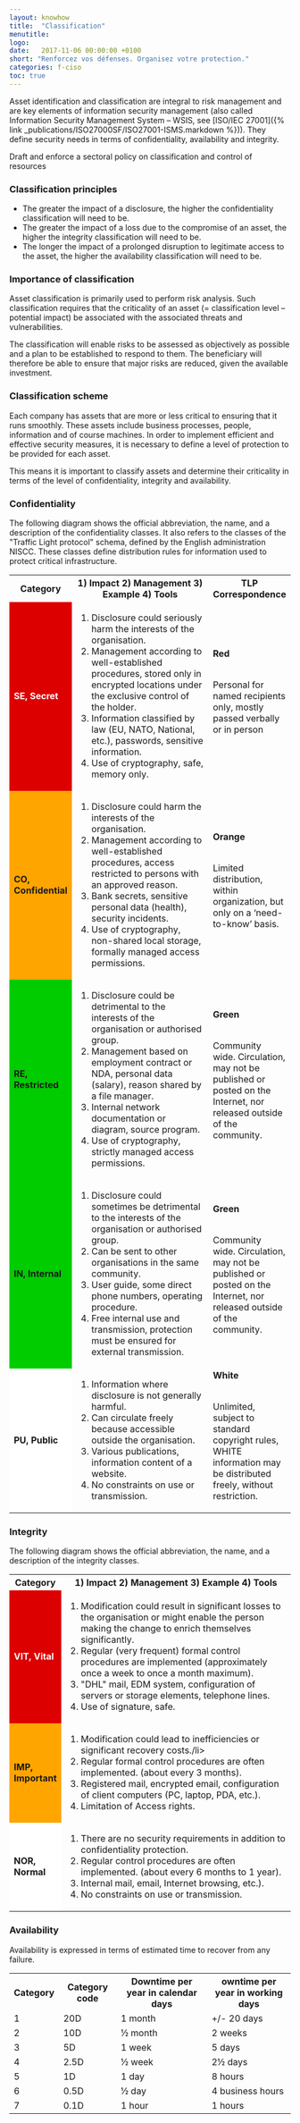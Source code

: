 ```yaml
---
layout: knowhow
title:  "Classification"
menutitle:  
logo:
date:   2017-11-06 00:00:00 +0100
short: "Renforcez vos défenses. Organisez votre protection."
categories: f-ciso
toc: true
---
```

Asset identification and classification are integral to risk management and are key elements of information security management (also called Information Security Management System – WSIS, see [ISO/IEC 27001]({% link _publications/ISO27000SF/ISO27001-ISMS.markdown %})). They define security needs in terms of confidentiality, availability and integrity.

Draft and enforce a sectoral policy on classification and control of resources

<h3 class="titre-page">Classification principles</h3>

* The greater the impact of a disclosure, the higher the confidentiality classification will need to be.
* The greater the impact of a loss due to the compromise of an asset, the higher the integrity classification will need to be.
* The longer the impact of a prolonged disruption to legitimate access to the asset, the higher the availability classification will need to be.

<h3 class="titre-page">Importance of classification</h3>
Asset classification is primarily used to perform risk analysis. Such classification requires that the criticality of an asset (= classification level – potential impact) be associated with the associated threats and vulnerabilities.

The classification will enable risks to be assessed as objectively as possible and a plan to be established to respond to them. The beneficiary will therefore be able to ensure that major risks are reduced, given the available investment.

<h3 class="titre-page">Classification scheme</h3>
Each company has assets that are more or less critical to ensuring that it runs smoothly. These assets include business processes, people, information and of course machines. In order to implement efficient and effective security measures, it is necessary to define a level of protection to be provided for each asset.

This means it is important to classify assets and determine their criticality in terms of the level of confidentiality, integrity and availability.

<h3 class="titre-page">Confidentiality</h3>
The following diagram shows the official abbreviation, the name, and a description of the confidentiality classes. It also refers to the classes of the "Traffic Light protocol" schema, defined by the English administration NISCC. These classes define distribution rules for information used to protect critical infrastructure.

<table class="classification">
<tr>
<th style="width: 15%;">Category</th>
<th>1) Impact 2) Management 3) Example 4) Tools</th>
<th style="width: 20%;">TLP Correspondence</th>
</tr>
<tr>
<td style="background-color:#DD0000; color:white; font-weight:bold;">SE, Secret</td>
<td>
<ol>
<li>Disclosure could seriously harm the interests of the organisation.</li>
<li>Management according to well-established procedures, stored only in encrypted locations under the exclusive control of the holder.</li>
<li>Information classified by law (EU, NATO, National, etc.), passwords, sensitive information.</li>
<li>Use of cryptography, safe, memory only.</li>
</ol>
</td>
<td>
<strong>Red</strong><br /><br />

Personal for named recipients only, mostly passed verbally or in person
</td>
</tr>
<tr>
<td style="background-color:orange; font-weight:bold;">
CO, Confidential
</td>
<td>
<ol>
<li>Disclosure could harm the interests of the organisation.</li>

<li>Management according to well-established procedures, access restricted to persons with an approved reason.</li>

<li>Bank secrets, sensitive personal data (health), security incidents.</li>

<li>Use of cryptography, non-shared local storage, formally managed access permissions.</li>
</ol>
</td>
<td>
<strong>Orange</strong><br /><br />

Limited distribution, within organization, but only on a ‘need-to-know’ basis.
</td>
</tr>
<tr>
<td style="background-color:#00CC00; font-weight:bold;">
RE, Restricted
</td>
<td>
<ol>
<li>Disclosure could be detrimental to the interests of the organisation or authorised group.</li>

<li>Management based on employment contract or NDA, personal data (salary), reason shared by a file manager.</li>

<li>Internal network documentation or diagram, source program.</li>

<li>Use of cryptography, strictly managed access permissions.</li>
</ol>
</td>
<td>
<strong>Green</strong><br /><br />

Community wide. Circulation, may not be published or posted on the Internet, nor released outside of the community.
</td>
</tr>
<tr>
<td style="background-color: #00CC00; font-weight:bold;">
IN, Internal
</td>
<td>
<ol>
<li>Disclosure could sometimes be detrimental to the interests of the organisation or authorised group.</li>

<li>Can be sent to other organisations in the same community.</li>

<li>User guide, some direct phone numbers, operating procedure.</li>

<li>Free internal use and transmission, protection must be ensured for external transmission. </li>
</ol>
</td>
<td>
<strong>Green</strong><br /><br />

Community wide. Circulation, may not be published or posted on the Internet, nor released outside of the community.
</td>
</tr>
<tr>
<td style="background-color: white; font-weight:bold;">
PU, Public
</td>
<td>
<ol>
<li>Information where disclosure is not generally harmful.</li>

<li>Can circulate freely because accessible outside the organisation.</li>

<li>Various publications, information content of a website.</li>

<li>No constraints on use or transmission.</li>
</ol>
</td>
<td>
<strong>White</strong><br /><br />

Unlimited, subject to standard copyright rules, WHITE information may be distributed freely, without restriction.
</td>
</tr>
</table>

<h3 class="titre-page">Integrity</h3>
The following diagram shows the official abbreviation, the name, and a description of the integrity classes.

<table class="classification">
<tr>
<th style="width: 15%;">
Category
</th>
<th>
1) Impact 2) Management 3) Example 4) Tools
</th>
</tr>
<tr>
<td style="background-color:#DD0000; color:white; font-weight:bold;">VIT, Vital</td>
<td>
<ol>
<li>Modification could result in significant losses to the organisation or might enable the person making the change to enrich themselves significantly.</li>
<li>Regular (very frequent) formal control procedures are implemented (approximately once a week to once a month maximum).</li>
<li>"DHL" mail, EDM system, configuration of servers or storage elements, telephone lines.</li>
<li>Use of signature, safe.</li>
</ol>
</td>
</tr>
<tr>
<td style="background-color: orange; font-weight:bold;">
IMP, Important
</td>
<td>
<ol>
<li>Modification could lead to inefficiencies or significant recovery costs./li>
<li>Regular formal control procedures are often implemented. (about every 3 months).</li>
<li>Registered mail, encrypted email, configuration of client computers (PC, laptop, PDA, etc.).</li>
<li>Limitation of Access rights.</li>
</ol>
</td>
</tr>
<tr>
<td style="background-color:white; font-weight:bold;">
NOR, Normal
</td>
<td>
<ol>
<li>There are no security requirements in addition to confidentiality protection.</li>
<li>Regular control procedures are often implemented. (about every 6 months to 1 year).</li>
<li>Internal mail, email, Internet browsing, etc.).</li>
<li>No constraints on use or transmission.</li>
</ol>
</td>
</tr>
</table>

<h3 class="titre-page">Availability</h3>
Availability is expressed in terms of estimated time to recover from any failure.

<table class="classification classification--small">
<tr><th>Category</th><th>Category code</th><th>Downtime per year in calendar days</th><th>owntime per year in working days</th></tr>
<tr><td>1</td><td>20D</td><td>1 month</td><td>+/- 20 days</td></tr>
<tr><td>2</td><td>10D</td><td>½ month</td><td>2 weeks</td></tr>
<tr><td>3</td><td>5D</td><td>1 week</td><td>5 days</td></tr>
<tr><td>4</td><td>2.5D</td><td>½ week</td><td>2½ days</td></tr>
<tr><td>5</td><td>1D</td><td>1 day</td><td>8 hours</td></tr>
<tr><td>6</td><td>0.5D</td><td>½ day</td><td>4 business hours</td></tr>
<tr><td>7</td><td>0.1D</td><td>1 hour</td><td>1 hours</td></tr>
</table>
